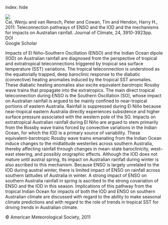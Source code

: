 index: hide

<div class="Citation">
    <div class="Citation-thumb CitationThumb-linked"  data-href="https://doi.org/10.1175/2011jcli4129.1">
      <img src="https://static.claimspace.cloud/climate-study-static/refs/thumbs/14/Cai_et_al_2011a-thumb.png" />
    </div>

  <div class="Citation-body">
    <div class="Citation-text">Cai, Wenju and van Rensch, Peter and Cowan, Tim and Hendon, Harry H., 2011: Teleconnection pathways of ENSO and the IOD and the mechanisms for impacts on Australian rainfall. <span class="Article-journal">Journal of Climate, </span><span class="Article-volume">24, </span>3910-3923pp.</div>
    <div class="Citation-links">
      <div class="CitationLink" data-href="https://doi.org/10.1175/2011jcli4129.1">
        <div class="CitationLink-icon CitationLink-Doi"></div>
        <div class="CitationLink-text">DOI</div>
      </div>
      <div class="CitationLink" data-href="https://scholar.google.com/scholar?q=10.1175/2011jcli4129.1">
        <div class="CitationLink-icon CitationLink-Scholar"></div>
        <div class="CitationLink-text">Google Scholar</div>
      </div>
    </div>
  </div>
</div>

Impacts of El Niño–Southern Oscillation (ENSO) and the Indian Ocean dipole (IOD) on Australian rainfall are diagnosed from the perspective of tropical and extratropical teleconnections triggered by tropical sea surface temperature (SST) variations. The tropical teleconnection is understood as the equatorially trapped, deep baroclinic response to the diabatic (convective) heating anomalies induced by the tropical SST anomalies. These diabatic heating anomalies also excite equivalent barotropic Rossby wave trains that propagate into the extratropics. The main direct tropical teleconnection during ENSO is the Southern Oscillation (SO), whose impact on Australian rainfall is argued to be mainly confined to near-tropical portions of eastern Australia. Rainfall is suppressed during El Niño because near-tropical eastern Australia directly experiences subsidence and higher surface pressure associated with the western pole of the SO. Impacts on extratropical Australian rainfall during El Niño are argued to stem primarily from the Rossby wave trains forced by convective variations in the Indian Ocean, for which the IOD is a primary source of variability. These equivalent-barotropic Rossby wave trains emanating from the Indian Ocean induce changes to the midlatitude westerlies across southern Australia, thereby affecting rainfall through changes in mean-state baroclinicity, west–east steering, and possibly orographic effects. Although the IOD does not mature until austral spring, its impact on Australian rainfall during winter is also ascribed to this mechanism. Because ENSO is largely unrelated to the IOD during austral winter, there is limited impact of ENSO on rainfall across southern latitudes of Australia in winter. A strong impact of ENSO on southern Australia rainfall in spring is ascribed to the strong covariation of ENSO and the IOD in this season. Implications of this pathway from the tropical Indian Ocean for impacts of both the IOD and ENSO on southern Australian climate are discussed with regard to the ability to make seasonal climate predictions and with regard to the role of trends in tropical SST for driving trends in Australian climate.

<div class="Citation-copy">
&copy; American Meteorological Society, 2011
</div>